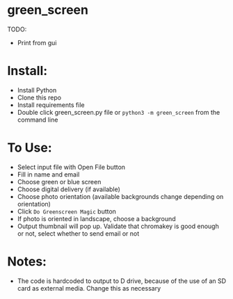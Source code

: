# green_screen
TODO:
* Print from gui

# Install:
* Install Python
* Clone this repo
* Install requirements file
* Double click green_screen.py file or `python3 -m green_screen` from the command line

# To Use:
* Select input file with Open File button
* Fill in name and email
* Choose green or blue screen
* Choose digital delivery (if available)
* Choose photo orientation (available backgrounds change depending on orientation)
* Click `Do Greenscreen Magic` button
* If photo is oriented in landscape, choose a background
* Output thumbnail will pop up. Validate that chromakey is good enough or not, select whether to send email or not

# Notes:
* The code is hardcoded to output to D drive, because of the use of an SD card as external media. Change this as necessary
